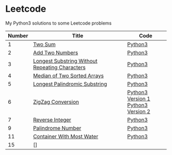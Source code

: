 # Leetcode
My Python3 solutions to some Leetcode problems

| Number | Title                                            | Code |
| ------ | ------------------------------------------------ | ---- |
| 1      | [Two Sum](https://leetcode.com/problems/two-sum) | [Python3](https://github.com/TomBombadilV/leetcode-problems/blob/master/two_sum.py) |
| 2      | [Add Two Numbers](https://leetcode.com/problems/add-two-numbers) | [Python3](https://github.com/TomBombadilV/leetcode-problems/blob/master/add-two-numbers.py) |
| 3      | [Longest Substring Without Repeating Characters](https://leetcode.com/problems/longest-substring-without-repeating-characters) | [Python3](https://github.com/TomBombadilV/leetcode-problems/blob/master/longest-substring-without-repeating-characters.py) |
| 4      | [Median of Two Sorted Arrays](https://leetcode.com/problems/median-of-two-sorted-arrays) | [Python3](https://github.com/TomBombadilV/leetcode-problems/blob/master/median-of-two-sorted-arrays.py) |
| 5      | [Longest Palindromic Substring](https://leetcode.com/problems/longest-palindromic-substring) | [Python3](https://github.com/TomBombadilV/leetcode-problems/blob/master/longest-palindromic-substring.py) |
| 6      | [ZigZag Conversion](https://leetcode.com/problems/zigzag-conversion) | [Python3 Version 1](https://github.com/TomBombadilV/leetcode-problems/blob/master/zig-zag-conversion-1.py)<br>[Python3 Version 2](https://github.com/TomBombadilV/leetcode-problems/blob/master/zig-zag-conversion-2.py) |
| 7      | [Reverse Integer](https://leetcode.com/problems/reverse-integer/) | [Python3](https://github.com/TomBombadilV/leetcode-problems/blob/master/reverse-integer.py) |
| 9      | [Palindrome Number](https://leetcode.com/problems/palindrome-number) | [Python3](https://github.com/TomBombadilV/leetcode-problems/blob/master/palindrome-number.py) |
| 11     | [Container With Most Water](https://leetcode.com/problems/container-with-most-water) | [Python3](https://github.com/TomBombadilV/leetcode-problems/blob/master/container-with-most-water.py) |
| 15     | []
